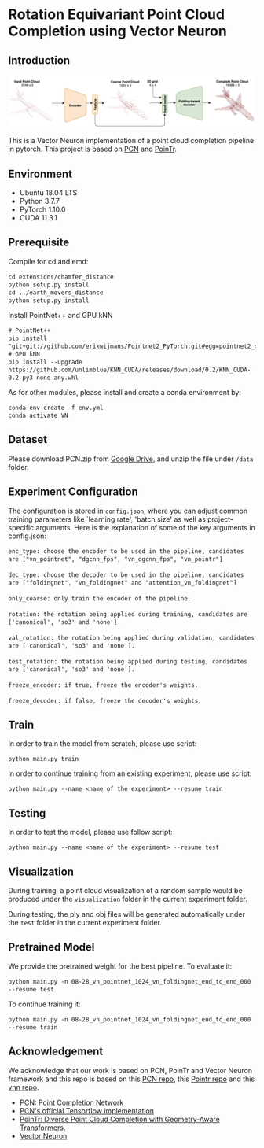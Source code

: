 # Rotation Equivariant Point Cloud Completion using Vector Neuron

## Introduction

![PCN](images/network.png)

This is a Vector Neuron implementation of a point cloud completion pipeline in pytorch. This project is based on [PCN](https://arxiv.org/abs/1808.00671) and [PoinTr](https://arxiv.org/abs/2108.08839).

## Environment

* Ubuntu 18.04 LTS
* Python 3.7.7
* PyTorch 1.10.0
* CUDA 11.3.1

## Prerequisite

Compile for cd and emd:

```shell
cd extensions/chamfer_distance
python setup.py install
cd ../earth_movers_distance
python setup.py install
```
Install PointNet++ and GPU kNN
```
# PointNet++
pip install "git+git://github.com/erikwijmans/Pointnet2_PyTorch.git#egg=pointnet2_ops&subdirectory=pointnet2_ops_lib"
# GPU kNN
pip install --upgrade https://github.com/unlimblue/KNN_CUDA/releases/download/0.2/KNN_CUDA-0.2-py3-none-any.whl
```
As for other modules, please install and create a conda environment by:

```shell
conda env create -f env.yml
conda activate VN
```

## Dataset

Please download PCN.zip from [Google Drive](https://drive.google.com/file/d/1OvvRyx02-C_DkzYiJ5stpin0mnXydHQ7/view?usp=sharing), and unzip the file under `/data` folder.

## Experiment Configuration
The configuration is stored in `config.json`, where you can adjust common training parameters like `learning rate', 'batch size' as well as project-specific arguments. Here is the explanation of some of the key arguments in config.json:

```shell
enc_type: choose the encoder to be used in the pipeline, candidates are ["vn_pointnet", "dgcnn_fps", "vn_dgcnn_fps", "vn_pointr"]

dec_type: choose the decoder to be used in the pipeline, candidates are ["foldingnet", "vn_foldingnet" and "attention_vn_foldingnet"]

only_coarse: only train the encoder of the pipeline.

rotation: the rotation being applied during training, candidates are ['canonical', 'so3' and 'none'].

val_rotation: the rotation being applied during validation, candidates are ['canonical', 'so3' and 'none'].

test_rotation: the rotation being applied during testing, candidates are ['canonical', 'so3' and 'none'].

freeze_encoder: if true, freeze the encoder's weights.

freeze_decoder: if false, freeze the decoder's weights.

```

## Train
In order to train the model from scratch, please use script:

```shell
python main.py train
```

In order to continue training from an existing experiment, please use script:

```shell
python main.py --name <name of the experiment> --resume train
```
## Testing

In order to test the model, please use follow script:

```shell
python main.py --name <name of the experiment> --resume test
```
## Visualization
During training, a point cloud visualization of a random  sample would be produced under the `visualization` folder in the current experiment folder.

During testing, the ply and obj files will be generated automatically under the `test` folder in the current experiment folder.

## Pretrained Model
We provide the pretrained weight for the best pipeline. To evaluate it:
```shell
python main.py -n 08-28_vn_pointnet_1024_vn_foldingnet_end_to_end_000 --resume test
```
To continue training it:
```shell
python main.py -n 08-28_vn_pointnet_1024_vn_foldingnet_end_to_end_000 --resume train
```


## Acknowledgement
We acknowledge that our work is based on PCN, PoinTr and Vector Neuron framework and this repo is based on this [PCN repo](https://github.com/qinglew/PCN-PyTorch), this [Pointr repo](https://github.com/yuxumin/PoinTr) and this [vnn repo](https://github.com/FlyingGiraffe/vnn).

* [PCN: Point Completion Network](https://arxiv.org/pdf/1808.00671.pdf)
* [PCN's official Tensorflow implementation](https://github.com/wentaoyuan/pcn)
* [PoinTr: Diverse Point Cloud Completion with Geometry-Aware Transformers](https://arxiv.org/abs/2108.08839).
* [Vector Neuron](https://arxiv.org/abs/2104.12229)
